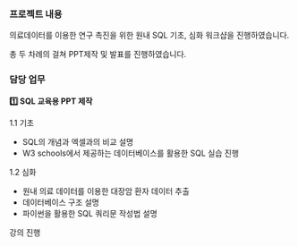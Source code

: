 ### 프로젝트 내용

의료데이터를 이용한 연구 촉진을 위한 원내 SQL 기초, 심화 워크샵을 진행하였습니다.

총 두 차례의 걸쳐 PPT제작 및 발표를 진행하였습니다.

### 담당 업무

**1️⃣ SQL 교육용 PPT 제작**

1.1 기초

- SQL의 개념과 엑셀과의 비교 설명
- W3 schools에서 제공하는 데이터베이스를 활용한 SQL 실습 진행

1.2 심화

- 원내 의료 데이터를 이용한 대장암 환자 데이터 추출
- 데이터베이스 구조 설명
- 파이썬을 활용한 SQL 쿼리문 작성법 설명

 강의 진행
